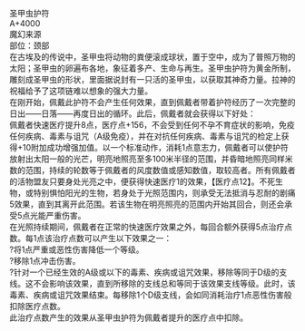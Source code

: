 <title>圣甲虫护符</title>
<meta name="GENERATOR" content="WinCHM">
<meta http-equiv="Content-Type" content="text/html; charset=gb2312">
<br>圣甲虫护符
<br>A+4000
<br>魔幻来源
<br>部位：颈部
<br>在古埃及的传说中，圣甲虫将动物的粪便滚成球状，置于空中，成为了普照万物的太阳；圣甲虫的卵遍布各地，象征着多产、生命与再生。圣甲虫护符为黄金所制，雕刻成圣甲虫的形状，里面据说封有一只活的圣甲虫，以获取其神奇力量。拉神的祝福给予了这项链难以想象的强大力量。
<br>在刚开始，佩戴此护符不会产生任何效果，直到佩戴者带着护符经历了一次完整的日出——日落——再度日出的循环。此后，佩戴者就会获得以下好处：
<br>佩戴者快速医疗提升8点，医疗点+156，不会受到任何不孕不育症状的影响，免疫任何疾病、毒素与诅咒（A级免疫），并在对抗任何疾病、毒素与诅咒的检定上获得+10附加成功增强加值。以一个标准动作，消耗1点意志力，佩戴者可以使护符放射出太阳一般的光芒，明亮地照亮至多100米半径的范围，并昏暗地照亮同样米数的范围，持续的轮数等于佩戴者的风度数值或感知数值，取较高者。所有佩戴者的活物盟友只要身处光亮之中，便获得快速医疗1的效果，【医疗点12】。不死生物，或特别惧怕阳光的生物，若身处于光照范围内，则承受无法抵消与忍耐的剧痛5效果，直到其离开此范围。若该生物在明亮照亮的范围内开始其回合，则还会承受5点光能严重伤害。
<br>在光照持续期间，佩戴者在正常的快速医疗效果之外，每回合额外获得5点治疗点数。每1点该治疗点数可以产生以下效果之一：
<br>?将1点严重或恶性伤害降低一个等级。
<br>?移除1点冲击伤害。
<br>?针对一个已经生效的A级或以下的毒素、疾病或诅咒效果，移除等同于D级的支线。这不会影响该效果，直到所移除的支线总和等同于该效果支线等级。此时，该毒素、疾病或诅咒效果结束。每移除1个D级支线，会如同消耗治疗1点恶性伤害般扣除医疗点数。
<br>此治疗点数产生的效果从圣甲虫护符为佩戴者提升的医疗点中扣除。
